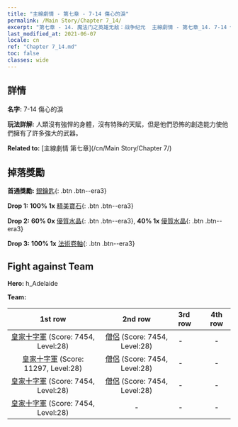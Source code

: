 ```yaml
---
title: "主線劇情 - 第七章 - 7-14 傷心的淚"
permalink: /Main Story/Chapter 7_14/
excerpt: "第七章 - 14. 魔法门之英雄无敌：战争纪元  主線劇情 - 第七章_14. 7-14 傷心的淚"
last_modified_at: 2021-06-07
locale: cn
ref: "Chapter 7_14.md"
toc: false
classes: wide
---
```


## 詳情

 **名字:** 7-14 傷心的淚

 **玩法詳解:** 人類沒有強悍的身體，沒有特殊的天賦，但是他們恐怖的創造能力使他們擁有了許多強大的武器。

 **Related to:** [主線劇情 第七章](/cn/Main Story/Chapter 7/)

## 掉落獎勵

 **首通獎勵:** [銀鑰匙](/cn/Items/con_693/){: .btn .btn--era3}

 **Drop 1:** **100% 1x** [精美寶石](/cn/Items/mat_23/){: .btn .btn--era3}

 **Drop 2:** **60% 0x** [優質水晶](/cn/Items/mat_17/){: .btn .btn--era3}, **40% 1x** [優質水晶](/cn/Items/mat_17/){: .btn .btn--era3}

 **Drop 3:** **100% 1x** [法術卷軸](/cn/Items/con_694/){: .btn .btn--era3}


## Fight against Team
 **Hero:** h_Adelaide

 **Team:**


  | 1st row | 2nd row | 3rd row | 4th row |
  |:----:|:----:|:----|:----:|
  | [皇家十字軍](/cn/units/Swordsman/) (Score: 7454, Level:28)  | [僧侶](/cn/units/Monk/) (Score: 7454, Level:28)  | - | - |
  | [皇家十字軍](/cn/units/Swordsman/) (Score: 11297, Level:28)  | [僧侶](/cn/units/Monk/) (Score: 7454, Level:28)  | - | - |
  | [皇家十字軍](/cn/units/Swordsman/) (Score: 7454, Level:28)  | [僧侶](/cn/units/Monk/) (Score: 7454, Level:28)  | - | - |
  | [皇家十字軍](/cn/units/Swordsman/) (Score: 7454, Level:28)  | - | - | - |


